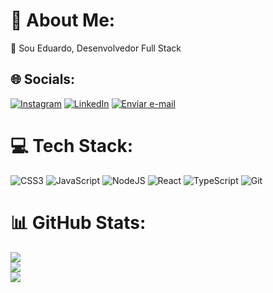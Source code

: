 # 💫 About Me:
👋 Sou Eduardo, Desenvolvedor Full Stack



## 🌐 Socials:
[![Instagram](https://img.shields.io/badge/Instagram-%23E4405F.svg?logo=Instagram&logoColor=white)](https://www.instagram.com/eduardolkk_/)
[![LinkedIn](https://img.shields.io/badge/LinkedIn-%230077B5.svg?logo=linkedin&logoColor=white)](https://www.linkedin.com/in/eduardo-bruno-marquezini-967b3735b/)
<a href="mailto:ebrunomarquezini@gmail.com"><img src="https://img.shields.io/badge/Email-D14836?logo=gmail&logoColor=white" alt="Enviar e-mail"></a>


# 💻 Tech Stack:
![CSS3](https://img.shields.io/badge/css3-%231572B6.svg?style=for-the-badge&logo=css3&logoColor=white) ![JavaScript](https://img.shields.io/badge/javascript-%23323330.svg?style=for-the-badge&logo=javascript&logoColor=%23F7DF1E) ![NodeJS](https://img.shields.io/badge/node.js-6DA55F?style=for-the-badge&logo=node.js&logoColor=white) ![React](https://img.shields.io/badge/react-%2320232a.svg?style=for-the-badge&logo=react&logoColor=%2361DAFB) ![TypeScript](https://img.shields.io/badge/typescript-%23007ACC.svg?style=for-the-badge&logo=typescript&logoColor=white) ![Git](https://img.shields.io/badge/git-%23F05032.svg?style=for-the-badge&logo=git&logoColor=white)
# 📊 GitHub Stats:
![](https://github-readme-stats.vercel.app/api?username=eduardobm0708&theme=dark&hide_border=false&include_all_commits=false&count_private=false)<br/>
![](https://nirzak-streak-stats.vercel.app/?user=eduardobm0708&theme=dark&hide_border=false)<br/>
![](https://github-readme-stats.vercel.app/api/top-langs/?username=eduardobm0708&theme=dark&hide_border=false&include_all_commits=false&count_private=false&layout=compact)

